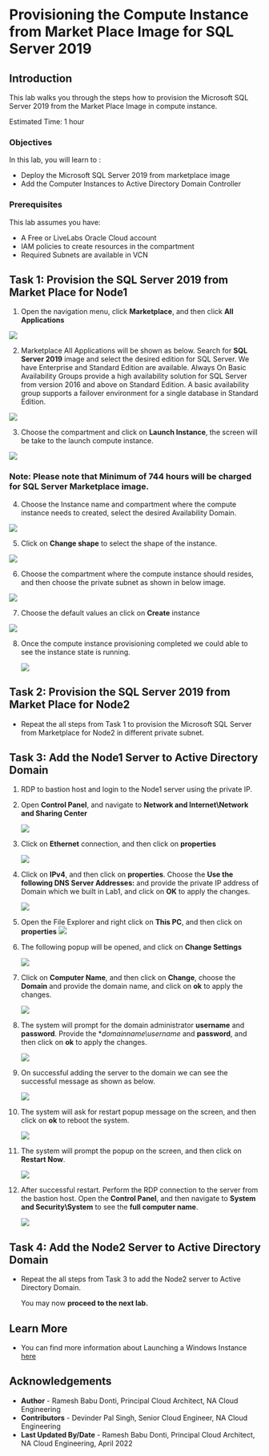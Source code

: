 # Provisioning the Compute Instance from Market Place Image for SQL Server 2019

## Introduction

This lab walks you through the steps how to provision the Microsoft SQL Server 2019 from the Market Place Image in compute instance.


Estimated Time:  1 hour


### Objectives
In this lab, you will learn to :
* Deploy the Microsoft SQL Server 2019 from marketplace image
* Add the Computer Instances to Active Directory Domain Controller

### Prerequisites  

This lab assumes you have:
- A Free or LiveLabs Oracle Cloud account
- IAM policies to create resources in the compartment
- Required Subnets are available in VCN

##  Task 1: Provision the SQL Server 2019 from Market Place for Node1

1. Open the navigation menu, click **Marketplace**, and then click **All Applications**

  ![](./images/lab2-image1.png " ")

2. Marketplace All Applications will be shown as below. Search for **SQL Server 2019** image and select the desired edition for SQL Server. We have Enterprise and Standard Edition are available.  Always On Basic Availability Groups provide a high availability solution for SQL Server from version 2016 and above on Standard Edition. A basic availability group supports a failover environment for a single database in Standard Edition.  

  ![](./images/lab2-image2.png " ")


3. Choose the compartment and click on **Launch Instance**, the screen will be take to the launch compute instance.

  ![](./images/lab2-image3.png " ")

### Note: Please note that Minimum of 744 hours will be charged for SQL Server Marketplace image.

4. Choose the Instance name and compartment where the compute instance needs to created, select the desired Availability Domain.

  ![](./images/lab2-image4.png " ")

5. Click on **Change shape** to select the shape of the instance.

  ![](./images/lab2-image5.png " ")

6. Choose the compartment where the compute instance should resides, and then choose the private subnet as shown in below image.

  ![](./images/lab2-image6.png " ")

7. Choose the default values an click on **Create** instance

  ![](./images/lab2-image7.png " ")

8. Once the compute instance provisioning completed we could able to see the instance state is running.

    ![](./images/lab2-image8.png " ")

##  Task 2: Provision the SQL Server 2019 from Market Place for Node2

* Repeat the all steps from Task 1 to provision the Microsoft SQL Server from Marketplace for Node2 in different private subnet.

##  Task 3:  Add the Node1 Server to Active Directory Domain

1. RDP to bastion host and login to the Node1 server using the private IP.

2. Open **Control Panel**, and navigate to **Network and Internet\Network and Sharing Center**

    ![](./images/lab2-image9.png " ")

3. Click on **Ethernet** connection, and then click on **properties**

    ![](./images/lab2-image10.png " ")
4. Click on **IPv4**, and then click on **properties**.  Choose the **Use the following DNS Server Addresses:** and provide the private IP address of Domain which we built in Lab1, and click on **OK** to apply the changes.

    ![](./images/lab2-image11.png " ")

5. Open the File Explorer and right click on **This PC**, and then click on **properties**
    ![](./images/lab2-image12.png " ")

6. The following popup will be opened, and click on **Change Settings**

    ![](./images/lab2-image13.png " ")

7. Click on **Computer Name**, and then click on **Change**, choose the **Domain** and provide the domain name, and click on **ok** to apply the changes.

    ![](./images/lab2-image14.png " ")

8. The system will prompt for the domain administrator **username** and **password**. Provide the **domainname\username* and **password**, and then click on **ok** to apply the changes.

    ![](./images/lab2-image15.png " ")

9. On successful adding the server to the domain we can see the successful message as shown as below.

    ![](./images/lab2-image16.png " ")

10. The system will ask for restart popup message on the screen, and then click on **ok** to reboot the system.

    ![](./images/lab2-image17.png " ")

11. The system will prompt the popup on the screen, and then click on **Restart Now**.  

    ![](./images/lab2-image18.png " ")

12. After successful restart.  Perform the RDP connection to the server from the bastion host.  Open the **Control Panel**, and then navigate to **System and Security\System** to see the **full computer name**.

    ![](./images/lab2-image19.png " ")

##  Task 4:  Add the Node2 Server to Active Directory Domain

* Repeat the all steps from Task 3 to add the Node2 server to Active Directory Domain.

  You may now **proceed to the next lab.**
## Learn More
- You can find more information about Launching a Windows Instance [here](https://docs.oracle.com/en-us/iaas/Content/GSG/Tasks/launchinginstanceWindows.htm)


## Acknowledgements
* **Author** - Ramesh Babu Donti, Principal Cloud Architect, NA Cloud Engineering
* **Contributors** -  Devinder Pal Singh, Senior Cloud Engineer, NA Cloud Engineering
* **Last Updated By/Date** - Ramesh Babu Donti, Principal Cloud Architect, NA Cloud Engineering, April 2022
